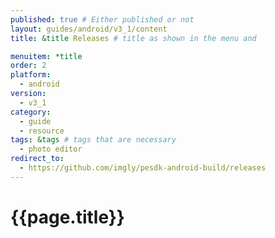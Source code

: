 ```yaml
---
published: true # Either published or not 
layout: guides/android/v3_1/content
title: &title Releases # title as shown in the menu and 

menuitem: *title
order: 2
platform:
  - android
version:
  - v3_1
category: 
  - guide
  - resource
tags: &tags # tags that are necessary
  - photo editor 
redirect_to: 
  - https://github.com/imgly/pesdk-android-build/releases
---
```


# {{page.title}}
